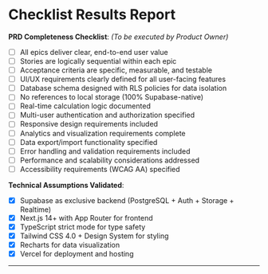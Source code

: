 # Checklist Results Report

**PRD Completeness Checklist**: *(To be executed by Product Owner)*

- [ ] All epics deliver clear, end-to-end user value
- [ ] Stories are logically sequential within each epic
- [ ] Acceptance criteria are specific, measurable, and testable
- [ ] UI/UX requirements clearly defined for all user-facing features
- [ ] Database schema designed with RLS policies for data isolation
- [ ] No references to local storage (100% Supabase-native)
- [ ] Real-time calculation logic documented
- [ ] Multi-user authentication and authorization specified
- [ ] Responsive design requirements included
- [ ] Analytics and visualization requirements complete
- [ ] Data export/import functionality specified
- [ ] Error handling and validation requirements included
- [ ] Performance and scalability considerations addressed
- [ ] Accessibility requirements (WCAG AA) specified

**Technical Assumptions Validated**:
- [x] Supabase as exclusive backend (PostgreSQL + Auth + Storage + Realtime)
- [x] Next.js 14+ with App Router for frontend
- [x] TypeScript strict mode for type safety
- [x] Tailwind CSS 4.0 + Design System for styling
- [x] Recharts for data visualization
- [x] Vercel for deployment and hosting

---
